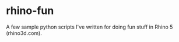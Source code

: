 rhino-fun
=========

A few sample python scripts I've written for doing fun stuff in Rhino 5 (rhino3d.com).
